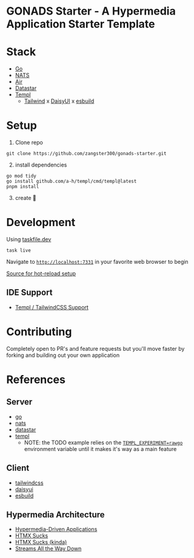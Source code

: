 # GONADS Starter - A Hypermedia Application Starter Template

# Stack

- [Go](https://go.dev/doc/)
- [NATS](https://docs.nats.io/)
- [Air](https://github.com/air-verse/air)
- [Datastar](https://github.com/delaneyj/datastar)
- [Templ](https://templ.guide/)
  - [Tailwind](https://tailwindcss.com/) x [DaisyUI](https://daisyui.com/) x [esbuild](https://esbuild.github.io/)

# Setup

1. Clone repo

```shell
git clone https://github.com/zangster300/gonads-starter.git
```

2. install dependencies

```shell
go mod tidy
go install github.com/a-h/templ/cmd/templ@latest
pnpm install
```

3. create 🚀

# Development

Using [taskfile.dev](https://taskfile.dev/)

```shell
task live
```

Navigate to [`http://localhost:7331`](http://localhost:7331) in your favorite web browser to begin

[Source for hot-reload setup](https://templ.guide/commands-and-tools/live-reload-with-other-tools#putting-it-all-together)

## IDE Support

- [Templ / TailwindCSS Support](https://templ.guide/commands-and-tools/ide-support)

# Contributing

Completely open to PR's and feature requests but you'll move faster by forking and building out your own application

# References

## Server

- [go](https://go.dev/)
- [nats](https://docs.nats.io/)
- [datastar](https://datastar.fly.dev/)
- [templ](https://templ.guide/)
  - NOTE: the TODO example relies on the [`TEMPL_EXPERIMENT=rawgo`](https://templ.guide/syntax-and-usage/raw-go/) environment variable until it makes it's way as a main feature

## Client

- [tailwindcss](https://tailwindcss.com/)
- [daisyui](https://daisyui.com/)
- [esbuild](https://esbuild.github.io/)

## Hypermedia Architecture

- [Hypermedia-Driven Applications](https://htmx.org/essays/hypermedia-driven-applications/)
- [HTMX Sucks](https://htmx.org/essays/htmx-sucks/)
- [HTMX Sucks (kinda)](https://datastar.fly.dev/essays/htmx_sucks)
- [Streams All the Way Down](https://datastar.fly.dev/essays/event_streams_all_the_way_down)

